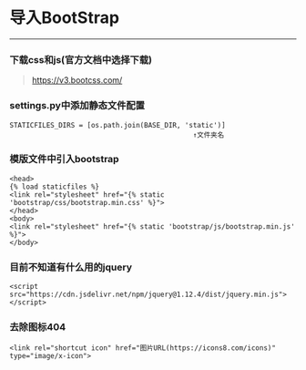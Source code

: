 # 导入BootStrap
---
### 下载css和js(官方文档中选择下载)
> https://v3.bootcss.com/

### settings.py中添加静态文件配置
    STATICFILES_DIRS = [os.path.join(BASE_DIR, 'static')]
                                                 ↑文件夹名   
### 模版文件中引入bootstrap
```
<head>
{% load staticfiles %}
<link rel="stylesheet" href="{% static 'bootstrap/css/bootstrap.min.css' %}">
</head>
<body>
<link rel="stylesheet" href="{% static 'bootstrap/js/bootstrap.min.js' %}">
</body>
```

### 目前不知道有什么用的jquery
```
<script src="https://cdn.jsdelivr.net/npm/jquery@1.12.4/dist/jquery.min.js"></script>
```

### 去除图标404
```
<link rel="shortcut icon" href="图片URL(https://icons8.com/icons)" type="image/x-icon">
```
